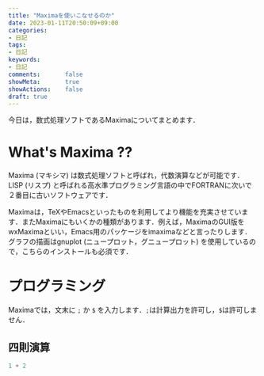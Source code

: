 ```yaml
---
title: "Maximaを使いこなせるのか"
date: 2023-01-11T20:50:09+09:00
categories:
- 日記
tags:
- 日記
keywords:
- 日記
comments:       false
showMeta:       true
showActions:    false
draft: true
---
```


今日は，数式処理ソフトであるMaximaについてまとめます．

# What's Maxima ??

Maxima (マキシマ) は数式処理ソフトと呼ばれ，代数演算などが可能です．LISP (リスプ) と呼ばれる高水準プログラミング言語の中でFORTRANに次いで２番目に古いソフトウェアです．

Maximaは，TeXやEmacsといったものを利用してより機能を充実させています．またMaximaにもいくかの種類があります．例えば，MaximaのGUI版をwxMaximaといい，Emacs用のパッケージをimaximaなどと言ったりします．グラフの描画はgnuplot (ニュープロット，グニュープロット) を使用しているので，こちらのインストールも必須です．

# プログラミング

Maximaでは，文末に `;` か `$` を入力します．`;`は計算出力を許可し，`$`は許可しません．

## 四則演算

```lisp
1 + 2
```





